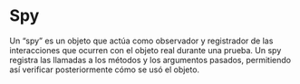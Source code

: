 # Spy

Un “spy” es un objeto que actúa como observador y registrador de las interacciones que ocurren con el objeto real durante una prueba. Un spy registra las llamadas a los métodos y los argumentos pasados, permitiendo así verificar posteriormente cómo se usó el objeto.